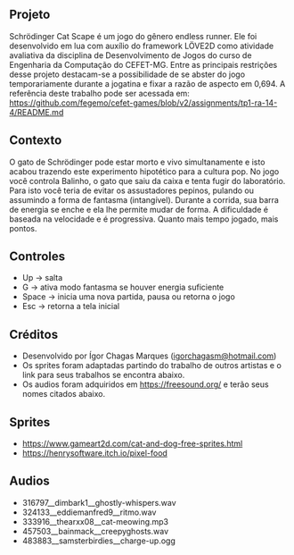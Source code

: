 ## Projeto
Schrödinger Cat Scape é um jogo do gênero endless runner.
Ele foi desenvolvido em lua com auxílio do framework LÖVE2D como atividade avaliativa
da disciplina de Desenvolvimento de Jogos do curso de Engenharia da Computação do CEFET-MG.
Entre as principais restrições desse projeto destacam-se a possibilidade de se abster do jogo
temporariamente durante a jogatina e fixar a razão de aspecto em 0,694.
A referência deste trabalho pode ser acessada em:
https://github.com/fegemo/cefet-games/blob/v2/assignments/tp1-ra-14-4/README.md


## Contexto
O gato de Schrödinger pode estar morto e vivo simultanamente e isto acabou trazendo este
experimento hipotético para a cultura pop. No jogo você controla Balinho, o gato que saiu da caixa
e tenta fugir do laboratório. Para isto você teria de evitar os assustadores pepinos, pulando ou
assumindo a forma de fantasma (intangível). Durante a corrida, sua barra de energia se enche e ela lhe permite mudar de forma. A dificuldade é baseada na velocidade e é progressiva. Quanto mais tempo jogado, mais pontos.  

## Controles
* Up -> salta
* G -> ativa modo fantasma se houver energia suficiente
* Space -> inicia uma nova partida, pausa ou retorna o jogo
* Esc -> retorna a tela inicial

## Créditos
 * Desenvolvido por Ígor Chagas Marques (igorchagasm@hotmail.com)
 * Os sprites foram adaptadas partindo do trabalho de outros artistas e o link para seus trabalhos se encontra abaixo.
 * Os audios foram adquiridos em https://freesound.org/ e terão seus nomes citados abaixo.

## Sprites
* https://www.gameart2d.com/cat-and-dog-free-sprites.html
* https://henrysoftware.itch.io/pixel-food

## Audios
* 316797__dimbark1__ghostly-whispers.wav
* 324133__eddiemanfred9__ritmo.wav
* 333916__thearxx08__cat-meowing.mp3
* 457503__bainmack__creepyghosts.wav
* 483883__samsterbirdies__charge-up.ogg

